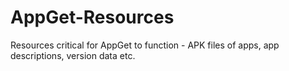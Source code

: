 # AppGet-Resources
Resources critical for AppGet to function - APK files of apps, app descriptions, version data etc.
